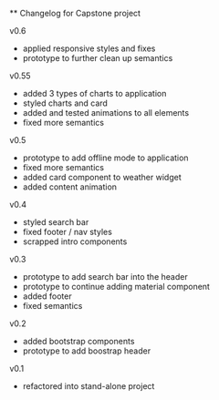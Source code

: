 ** Changelog for Capstone project

v0.6
- applied responsive styles and fixes
- prototype to further clean up semantics

v0.55
- added 3 types of charts to application
- styled charts and card
- added and tested animations to all elements
- fixed more semantics

v0.5
- prototype to add offline mode to application
- fixed more semantics
- added card component to weather widget
- added content animation

v0.4
- styled search bar
- fixed footer / nav styles
- scrapped intro components

v0.3
- prototype to add search bar into the header
- prototype to continue adding material component
- added footer
- fixed semantics

v0.2
- added bootstrap components
- prototype to add boostrap header

v0.1
- refactored into stand-alone project